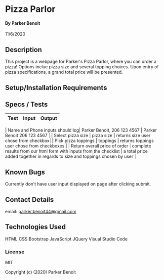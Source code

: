 <link href="css/styles.css" rel="stylesheet" type="text/css">

# Pizza Parlor

#### By Parker Benoit

11/6/2020

## Description

This project is a webpage for Parker's Pizza Parlor, where you can order a pizza! Options inclue pizza size and several topping choices. Upon entry of pizza specifications, a grand total price will be presented.

## Setup/Installation Requirements


## Specs / Tests

| Test | Input | Output |
|:---------------------- | :----------------------- | :----------------|

| Name and Phone inputs should log| Parker Benoit, 206 123 4567 | Parker Benoit 206 123 4567 |
| Select pizza size | pizza size | returns size user chose from checkbox|
| Pick pizza toppings | toppings | returns toppings user chose from checkboxes |
| Return overall price of order | complete results from our html form with inputs from the checklist | a total price added together in regards to size and toppings chosen by user |



## Known Bugs

Currently don't have user input displayed on page after clicking submit.

## Contact Details

email: parker.benoit44@gmail.com

## Technologies Used

HTML
CSS
Bootstrap
JavaScript
JQuery
Visual Studio Code


### License

MIT

Copyright (c) (2020) Parker Benoit